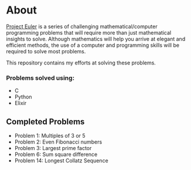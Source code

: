 # About

[Project Euler](https://projecteuler.net/progress) is a series of challenging mathematical/computer programming problems that will require more than just mathematical insights to solve. Although mathematics will help you arrive at elegant and efficient methods, the use of a computer and programming skills will be required to solve most problems.

This repository contains my efforts at solving these problems.

### Problems solved using:

- C
- Python
- Elixir

## Completed Problems

- Problem 1: Multiples of 3 or 5
- Problem 2: Even Fibonacci numbers
- Problem 3: Largest prime factor
- Problem 6: Sum square difference
- Problem 14: Longest Collatz Sequence
